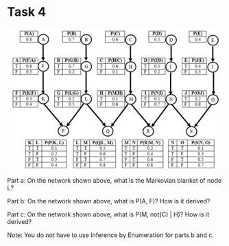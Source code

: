 # Task 4

![large-net](./assets/large-net.png)

Part a: On the network shown above, what is the Markovian blanket of node L?

Part b: On the network shown above, what is P(A, F)? How is it derived?

Part c: On the network shown above, what is P(M, not(C) | H)? How is it derived?

Note: You do not have to use Inference by Enumeration for parts b and c.
